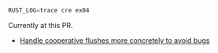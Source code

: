 
```rust
RUST_LOG=trace cre ex04
```

Currently at this PR.

* [Handle cooperative flushes more concretely to avoid bugs](https://github.com/spacejam/sled/tree/b13abe87bec0f04fd86dabde49fd9c31fc6c872e)
